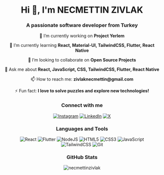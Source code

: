 <h1 align="center">Hi 👋, I'm NECMETTIN ZIVLAK</h1>
<h3 align="center">A passionate software developer from Turkey</h3>

<p align="center">🔭 I’m currently working on <strong>Project Yerlem</strong></p>
<p align="center">🌱 I’m currently learning <strong>React, Material-UI, TailwindCSS, Flutter, React Native</strong></p>
<p align="center">👯 I’m looking to collaborate on <strong>Open Source Projects</strong></p>
<p align="center">💬 Ask me about <strong>React, JavaScript, CSS, TailwindCSS, Flutter, React Native</strong></p>
<p align="center">📫 How to reach me: <strong>zivlaknecmettin@gmail.com</strong></p>
<p align="center">⚡ Fun fact: <strong>I love to solve puzzles and explore new technologies!</strong></p>

<h3 align="center">Connect with me</h3>
<p align="center">
  <a href="https://instagram.com/necmettinzivlak"><img src="https://img.shields.io/badge/Instagram-%23E4405F.svg?logo=Instagram&logoColor=white" alt="Instagram"></a>
  <a href="https://linkedin.com/in/necmettinzivlak"><img src="https://img.shields.io/badge/LinkedIn-%230077B5.svg?logo=linkedin&logoColor=white" alt="LinkedIn"></a>
  <a href="https://x.com/necmettinzivlak"><img src="https://img.shields.io/badge/X-black.svg?logo=X&logoColor=white" alt="X"></a>
</p>


</p>

<h3 align="center">Languages and Tools</h3>
<p align="center"> 
  <img src="https://img.shields.io/badge/React-%2320232a.svg?style=for-the-badge&logo=react&logoColor=%2361DAFB" alt="React" />
  <img src="https://img.shields.io/badge/Flutter-%2302569B.svg?style=for-the-badge&logo=Flutter&logoColor=white" alt="Flutter" />
  <img src="https://img.shields.io/badge/Node.js-6DA55F?style=for-the-badge&logo=node.js&logoColor=white" alt="NodeJS" />
  <img src="https://img.shields.io/badge/HTML5-%23E34F26.svg?style=for-the-badge&logo=html5&logoColor=white" alt="HTML5" />
  <img src="https://img.shields.io/badge/CSS3-%231572B6.svg?style=for-the-badge&logo=css3&logoColor=white" alt="CSS3" />
  <img src="https://img.shields.io/badge/JavaScript-%23323330.svg?style=for-the-badge&logo=javascript&logoColor=%23F7DF1E" alt="JavaScript" />
  <img src="https://img.shields.io/badge/TailwindCSS-%2338B2AC.svg?style=for-the-badge&logo=tailwind-css&logoColor=white" alt="TailwindCSS" />
  <img src="https://img.shields.io/badge/Git-%23F05033.svg?style=for-the-badge&logo=git&logoColor=white" alt="Git" />
</p>


<h3 align="center">GitHub Stats</h3>
<p align="center">
  <img src="https://github-readme-stats.vercel.app/api/top-langs?username=necmettinzivlak&show_icons=true&locale=en&layout=compact" alt="necmettinzivlak" />
</p>


